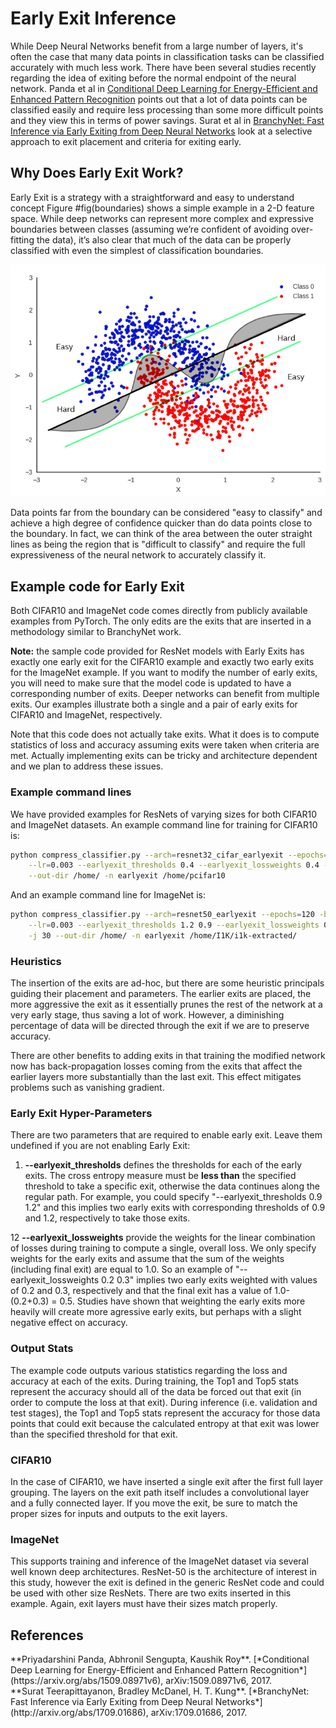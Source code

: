 # Early Exit Inference

While Deep Neural Networks benefit from a large number of layers, it's often the case that many data points in classification tasks can be classified accurately with much less work. There have been several studies recently regarding the idea of exiting before the normal endpoint of the neural network. Panda et al in [Conditional Deep Learning for Energy-Efficient and Enhanced Pattern Recognition](#panda) points out that a lot of data points can be classified easily and require less processing than some more difficult points and they view this in terms of power savings. Surat et al in [BranchyNet: Fast Inference via Early Exiting from Deep Neural Networks](#branchynet) look at a selective approach to exit placement and criteria for exiting early.

## Why Does Early Exit Work?

Early Exit is a strategy with a straightforward and easy to understand concept Figure #fig(boundaries) shows a simple example in a 2-D feature space. While deep networks can represent more complex and expressive boundaries between classes (assuming we’re confident of avoiding over-fitting the data), it’s also clear that much of the data can be properly classified with even the simplest of classification boundaries.

![Figure !fig(boundaries): Simple and more expressive classification boundaries](imgs/decision_boundary.png)

Data points far from the boundary can be considered "easy to classify" and achieve a high degree of confidence quicker than do data points close to the boundary. In fact, we can think of the area between the outer straight lines as being the region that is "difficult to classify" and require the full expressiveness of the neural network to accurately classify it.

## Example code for Early Exit

Both CIFAR10 and ImageNet code comes directly from publicly available examples from PyTorch. The only edits are the exits that are inserted in a methodology similar to BranchyNet work.

**Note:** the sample code provided for ResNet models with Early Exits has exactly one early exit for the CIFAR10 example and exactly two early exits for the ImageNet example. If you want to modify the number of early exits, you will need to make sure that the model code is updated to have a corresponding number of exits.
Deeper networks can benefit from multiple exits. Our examples illustrate both a single and a pair of early exits for CIFAR10 and ImageNet, respectively.

Note that this code does not actually take exits. What it does is to compute statistics of loss and accuracy assuming exits were taken when criteria are met. Actually implementing exits can be tricky and architecture dependent and we plan to address these issues.

### Example command lines

We have provided examples for ResNets of varying sizes for both CIFAR10 and ImageNet datasets. An example command line for training for CIFAR10 is:

```bash
python compress_classifier.py --arch=resnet32_cifar_earlyexit --epochs=20 -b 128 \
    --lr=0.003 --earlyexit_thresholds 0.4 --earlyexit_lossweights 0.4 -j 30 \
    --out-dir /home/ -n earlyexit /home/pcifar10
```

And an example command line for ImageNet is:

```bash
python compress_classifier.py --arch=resnet50_earlyexit --epochs=120 -b 128 \
    --lr=0.003 --earlyexit_thresholds 1.2 0.9 --earlyexit_lossweights 0.1 0.3 \
    -j 30 --out-dir /home/ -n earlyexit /home/I1K/i1k-extracted/
```

### Heuristics

The insertion of the exits are ad-hoc, but there are some heuristic principals guiding their placement and parameters. The earlier exits are placed, the more aggressive the exit as it essentially prunes the rest of the network at a very early stage, thus saving a lot of work. However, a diminishing percentage of data will be directed through the exit if we are to preserve accuracy.

There are other benefits to adding exits in that training the modified network now has back-propagation losses coming from the exits that affect the earlier layers more substantially than the last exit. This effect mitigates problems such as vanishing gradient.

### Early Exit Hyper-Parameters

There are two parameters that are required to enable early exit. Leave them undefined if you are not enabling Early Exit:

1. **--earlyexit_thresholds** defines the thresholds for each of the early exits. The cross entropy measure must be **less than** the specified threshold to take a specific exit, otherwise the data continues along the regular path. For example, you could specify "--earlyexit_thresholds 0.9 1.2" and this implies two early exits with corresponding thresholds of 0.9 and 1.2, respectively to take those exits.

12 **--earlyexit_lossweights** provide the weights for the linear combination of losses during training to compute a single, overall loss. We only specify weights for the early exits and assume that the sum of the weights (including final exit) are equal to 1.0. So an example of "--earlyexit_lossweights 0.2 0.3" implies two early exits weighted with values of 0.2 and 0.3, respectively and that the final exit has a value of 1.0-(0.2+0.3) = 0.5. Studies have shown that weighting the early exits more heavily will create more agressive early exits, but perhaps with a slight negative effect on accuracy.

### Output Stats

The example code outputs various statistics regarding the loss and accuracy at each of the exits. During training, the Top1 and Top5 stats represent the accuracy should all of the data be forced out that exit (in order to compute the loss at that exit). During inference (i.e. validation and test stages), the Top1 and Top5 stats represent the accuracy for those data points that could exit because the calculated entropy at that exit was lower than the specified threshold for that exit.

### CIFAR10

In the case of CIFAR10, we have inserted a single exit after the first full layer grouping. The layers on the exit path itself includes a convolutional layer and a fully connected layer. If you move the exit, be sure to match the proper sizes for inputs and outputs to the exit layers.

### ImageNet

This supports training and inference of the ImageNet dataset via several well known deep architectures. ResNet-50 is the architecture of interest in this study, however the exit is defined in the generic ResNet code and could be used with other size ResNets. There are two exits inserted in this example. Again, exit layers must have their sizes match properly.

## References

<div id="panda"></div> **Priyadarshini Panda, Abhronil Sengupta, Kaushik Roy**.
    [*Conditional Deep Learning for Energy-Efficient and Enhanced Pattern Recognition*](https://arxiv.org/abs/1509.08971v6), arXiv:1509.08971v6, 2017.

<div id="branchynet"></div> **Surat Teerapittayanon, Bradley McDanel, H. T. Kung**.
    [*BranchyNet: Fast Inference via Early Exiting from Deep Neural Networks*](http://arxiv.org/abs/1709.01686), arXiv:1709.01686, 2017.
